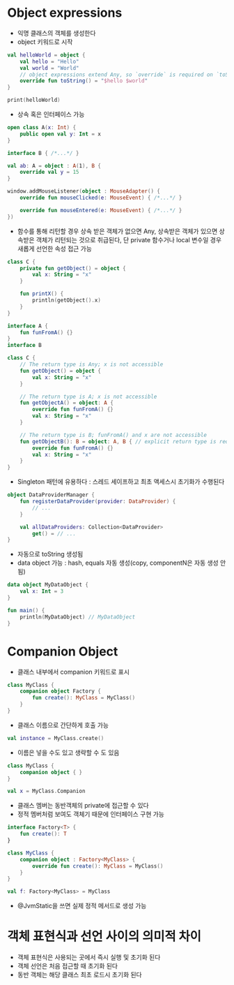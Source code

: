 # Object expressions
- 익명 클래스의 객체를 생성한다
- object 키워드로 시작
```kotlin
val helloWorld = object {
    val hello = "Hello"
    val world = "World"
    // object expressions extend Any, so `override` is required on `toString()`
    override fun toString() = "$hello $world"
}

print(helloWorld)
```
- 상속 혹은 인터페이스 가능
```kotlin
open class A(x: Int) {
    public open val y: Int = x
}

interface B { /*...*/ }

val ab: A = object : A(1), B {
    override val y = 15
}
```
```kotlin
window.addMouseListener(object : MouseAdapter() {
    override fun mouseClicked(e: MouseEvent) { /*...*/ }

    override fun mouseEntered(e: MouseEvent) { /*...*/ }
})
```
- 함수를 통해 리턴할 경우 상속 받은 객체가 없으면 Any, 상속받은 객체가 있으면 상속받은 객체가 리턴되는 것으로 취급된다, 단 private 함수거나 local 변수일 경우 새롭게 선언한 속성 접근 가능
```kotlin
class C {
    private fun getObject() = object {
        val x: String = "x"
    }

    fun printX() {
        println(getObject().x)
    }
}
```
```kotlin
interface A {
    fun funFromA() {}
}
interface B

class C {
    // The return type is Any; x is not accessible
    fun getObject() = object {
        val x: String = "x"
    }

    // The return type is A; x is not accessible
    fun getObjectA() = object: A {
        override fun funFromA() {}
        val x: String = "x"
    }

    // The return type is B; funFromA() and x are not accessible
    fun getObjectB(): B = object: A, B { // explicit return type is required
        override fun funFromA() {}
        val x: String = "x"
    }
}
```
- Singleton 패턴에 유용하다 : 스레드 세이프하고 최초 액세스시 초기화가 수행된다
```kotlin
object DataProviderManager {
    fun registerDataProvider(provider: DataProvider) {
        // ...
    }

    val allDataProviders: Collection<DataProvider>
        get() = // ...
}
```
- 자동으로 toString 생성됨
- data object 가능 : hash, equals 자동 생성(copy, componentN은 자동 생성 안됨)
```kotlin
data object MyDataObject {
    val x: Int = 3
}

fun main() {
    println(MyDataObject) // MyDataObject
}
```

# Companion Object
- 클래스 내부에서 companion 키워드로 표시
```kotlin
class MyClass {
    companion object Factory {
        fun create(): MyClass = MyClass()
    }
}
```
- 클래스 이름으로 간단하게 호출 가능
```kotlin
val instance = MyClass.create()
```
- 이름은 넣을 수도 있고 생략할 수 도 있음
```kotlin
class MyClass {
    companion object { }
}

val x = MyClass.Companion
```
- 클래스 멤버는 동반객체의 private에 접근할 수 있다
- 정적 멤버처럼 보여도 객체기 때문에 인터페이스 구현 가능
```kotlin
interface Factory<T> {
    fun create(): T
}

class MyClass {
    companion object : Factory<MyClass> {
        override fun create(): MyClass = MyClass()
    }
}

val f: Factory<MyClass> = MyClass
```
- @JvmStatic을 쓰면 실제 정적 메서드로 생성 가능 

# 객체 표현식과 선언 사이의 의미적 차이
- 객체 표현식은 사용되는 곳에서 즉시 실행 및 초기화 된다
- 객체 선언은 처음 접근할 때 초기화 된다
- 동반 객체는 해당 클래스 최초 로드시 초기화 된다